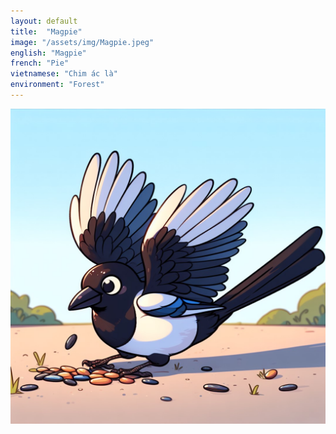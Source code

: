```yaml
---
layout: default
title:  "Magpie"
image: "/assets/img/Magpie.jpeg"
english: "Magpie"
french: "Pie"
vietnamese: "Chim ác là"
environment: "Forest"
---
```


![Magpie](/assets/img/Magpie.jpeg)